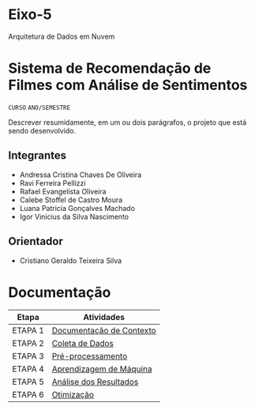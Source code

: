 # Eixo-5
Arquitetura de Dados em Nuvem

# Sistema de Recomendação de Filmes com Análise de Sentimentos
`CURSO`
`ANO/SEMESTRE`

Descrever resumidamente, em um ou dois parágrafos, o projeto que está sendo desenvolvido.

## Integrantes
* Andressa Cristina Chaves De Oliveira
* Ravi Ferreira Pellizzi
* Rafael Evangelista Oliveira
* Calebe Stoffel de Castro Moura
* Luana Patricia Gonçalves Machado
* Igor Vinicius da Silva Nascimento

## Orientador
* Cristiano Geraldo Teixeira Silva

# Documentação

| Etapa         | Atividades |
|  :----:   | ----------- |
| ETAPA 1        |[Documentação de Contexto](projeto/inicio_do_projeto.md) |
| ETAPA 2        |[Coleta de Dados](projeto/coleta_dados.md) |
| ETAPA 3        |[Pré-processamento](projeto/pre_processamento.md) |
| ETAPA 4        |[Aprendizagem de Máquina](projeto/aprendizado_maquina_rev.md)|
| ETAPA 5        |[Análise dos Resultados](projeto/analise_resultados.md) |
| ETAPA 6        |[Otimização](projeto/Otimizacao.md) |
